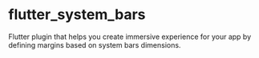 # flutter_system_bars
Flutter plugin that helps you create immersive experience for your app by defining margins based on system bars dimensions.
